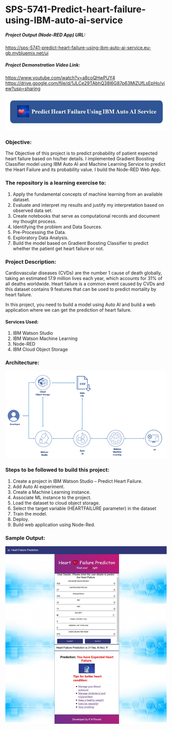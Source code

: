 # SPS-5741-Predict-heart-failure-using-IBM-auto-ai-service

##### Project Output (Node-RED App) URL:
https://sps-5741-predict-heart-failure-using-ibm-auto-ai-service.eu-gb.mybluemix.net/ui

##### Project Demonstration Video Link:
https://www.youtube.com/watch?v=a8coQHwPUY4
https://drive.google.com/file/d/1JLCe29TAbhQ38l6G87p63MiZUfLsEpHo/view?usp=sharing


![Project Tittle](/Images/Tittle_Design.jpg)

### Objective:
The Objective of this project is to predict probability of patient expected heart failure based on his/her details. I implemented Gradient Boosting Classifier model using IBM Auto AI and Machine Learning Service to predict the Heart Failure and its probability value. I build the Node-RED Web App.


### The repository is a learning exercise to:
1.	Apply the fundamental concepts of machine learning from an available dataset.
2.	Evaluate and interpret my results and justify my interpretation based on observed data set.
3.	Create notebooks that serve as computational records and document my thought process.
4.	Identifying the problem and Data Sources.
5.	Pre-Processing the Data.
6.	Exploratory Data Analysis.
7.	Build the model based on Gradient Boosting Classifier to predict whether the patient get heart failure or not.



### Project Description: 

Cardiovascular diseases (CVDs) are the number 1 cause of death globally, taking an estimated 17.9 million lives each year, which accounts for 31% of all deaths worldwide.
Heart failure is a common event caused by CVDs and this dataset contains 9 features that can be used to predict mortality by heart failure.

In this project, you need to build a model using Auto AI and build a web application where we can get the prediction of heart failure.

#### Services Used:

1.	IBM Watson Studio
2.	IBM Watson Machine Learning
3.	Node-RED
4.	IBM Cloud Object Storage

### Architecture:

![Project Architecture](/Project_Architecture.png)
 


### Steps to be followed to build this project:

1.	Create a project in IBM Watson Studio – Predict Heart Failure.
2.	Add Auto AI experiment.
3.	Create a Machine Learning instance.
4.	Associate ML instance to the project.
5.	Load the dataset to cloud object storage.
6.	Select the target variable (HEARTFAILURE parameter) in the dataset
7.	Train the model.
8.	Deploy.
9.	Build web application using Node-Red.

### Sample Output:
 
![Output](/Node-RED-App-Output(Y).jpg)
